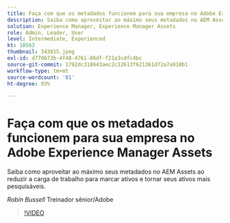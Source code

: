 ```yaml
---
title: Faça com que os metadados funcionem para sua empresa no Adobe Experience Manager Assets
description: Saiba como aproveitar ao máximo seus metadados no AEM Assets ao reduzir a carga de trabalho para marcar ativos e tornar seus ativos mais pesquisáveis.
solution: Experience Manager, Experience Manager Assets
role: Admin, Leader, User
level: Intermediate, Experienced
kt: 10563
thumbnail: 343815.jpeg
exl-id: d770673b-4f48-4761-86df-f21a3cdfc4bc
source-git-commit: 1792dc318643aec2c12613f621361d72a7a918b1
workflow-type: tm+mt
source-wordcount: '81'
ht-degree: 93%

---
```


# Faça com que os metadados funcionem para sua empresa no Adobe Experience Manager Assets

Saiba como aproveitar ao máximo seus metadados no AEM Assets ao reduzir a carga de trabalho para marcar ativos e tornar seus ativos mais pesquisáveis.

*Robin Bussell* Treinador sênior/Adobe

>[!VIDEO](https://video.tv.adobe.com/v/343815/?quality=12&learn=on)
